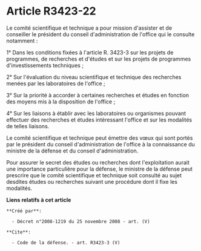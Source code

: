 # Article R3423-22

Le comité scientifique et technique a pour mission d'assister et de conseiller le président du conseil d'administration de
l'office qui le consulte notamment : 

1° Dans les conditions fixées à l'article R. 3423-3 sur les projets de programmes, de recherches et d'études et sur les
projets de programmes d'investissements techniques ; 

2° Sur l'évaluation du niveau scientifique et technique des recherches menées par les laboratoires de l'office ; 

3° Sur la priorité à accorder à certaines recherches et études en fonction des moyens mis à la disposition de l'office ; 

4° Sur les liaisons à établir avec les laboratoires ou organismes pouvant effectuer des recherches et études intéressant
l'office et sur les modalités de telles liaisons. 

Le comité scientifique et technique peut émettre des vœux qui sont portés par le président du conseil d'administration de
l'office à la connaissance du ministre de la défense et du conseil d'administration. 

Pour assurer le secret des études ou recherches dont l'exploitation aurait une importance particulière pour la défense, le
ministre de la défense peut prescrire que le comité scientifique et technique soit consulté au sujet desdites études ou
recherches suivant une procédure dont il fixe les modalités.

**Liens relatifs à cet article**

	**Créé par**:

	  - Décret n°2008-1219 du 25 novembre 2008 - art. (V)

	**Cite**:

	  - Code de la défense. - art. R3423-3 (V)
